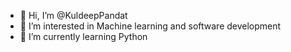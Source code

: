 - 👋 Hi, I’m @KuldeepPandat
- 👀 I’m interested in Machine learning and software development
- 🌱 I’m currently learning Python

<!---
KuldeepPandat/KuldeepPandat is a ✨ special ✨ repository because its `README.md` (this file) appears on your GitHub profile.
You can click the Preview link to take a look at your changes.
--->
